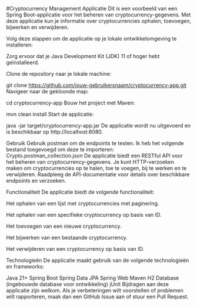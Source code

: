 #Cryptocurrency Management Applicatie
Dit is een voorbeeld van een Spring Boot-applicatie voor het beheren van cryptocurrency-gegevens. Met deze applicatie kun je informatie over cryptocurrencies ophalen, toevoegen, bijwerken en verwijderen.

Volg deze stappen om de applicatie op je lokale ontwikkelomgeving te installeren:

Zorg ervoor dat je Java Development Kit (JDK) 11 of hoger hebt geïnstalleerd.

Clone de repository naar je lokale machine:

git clone https://github.com/jouw-gebruikersnaam/cryptocurrency-app.git
Navigeer naar de gekloonde map:

cd cryptocurrency-app
Bouw het project met Maven:

mvn clean install
Start de applicatie:

java -jar target/cryptocurrency-app.jar
De applicatie wordt nu uitgevoerd en is beschikbaar op http://localhost:8080.

Gebruik
Gebruik postman om de endpoints te testen. Ik heb het volgende bestand toegevoegd om deze te importeren: Crypto.postman_collection.json
De applicatie biedt een RESTful API voor het beheren van cryptocurrency-gegevens. Je kunt HTTP-verzoeken maken om cryptocurrencies op te halen, toe te voegen, bij te werken en te verwijderen.
Raadpleeg de API-documentatie voor details over beschikbare endpoints en verzoeken.

Functionaliteit
De applicatie biedt de volgende functionaliteit:

Het ophalen van een lijst met cryptocurrencies met paginering.

Het ophalen van een specifieke cryptocurrency op basis van ID.

Het toevoegen van een nieuwe cryptocurrency.

Het bijwerken van een bestaande cryptocurrency.

Het verwijderen van een cryptocurrency op basis van ID.

Technologieën
De applicatie maakt gebruik van de volgende technologieën en frameworks:

Java 21+
Spring Boot
Spring Data JPA
Spring Web
Maven
H2 Database (ingebouwde database voor ontwikkeling)
jUnit
Bijdragen aan deze applicatie zijn welkom. Als je verbeteringen wilt voorstellen of problemen wilt rapporteren, maak dan een GitHub Issue aan of stuur een Pull Request.
